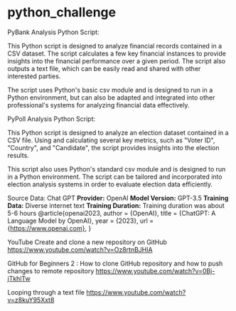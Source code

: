 # python_challenge
PyBank Analysis Python Script:

This Python script is designed to analyze financial records contained in a CSV 
dataset. The script calculates a few key financial instances to provide insights 
into the financial performance over a given period. The script also outputs a
text file, which can be easily read and shared with other interested parties.

The script uses Python's basic csv module and is designed to run in a Python 
environment, but can also be adapted and integrated into other professional's 
systems for analyzing financial data effectively.

PyPoll Analysis Python Script:

This Python script is designed to analyze an election dataset contained in a CSV 
file. Using and calculating several key metrics, such as "Voter ID", 
"Country", and "Candidate", the script provides insights into the election 
results.

This script also uses Python's standard csv module and is designed to run in a 
Python environment. The script can be tailored and incorporated into election
analysis systems in order to evaluate election data efficiently.

Source Data:
Chat GPT
**Provider:** OpenAI
**Model Version:** GPT-3.5
**Training Data:** Diverse internet text
**Training Duration:** Training duration was about 5-6 hours
@article{openai2023,
author = {OpenAI},
title = {ChatGPT: A Language Model by OpenAI},
year = {2023},
url = {https://www.openai.com},
}

YouTube
Create and clone a new repository on GitHub https://www.youtube.com/watch?v=Oz8rtnBJHlA

GitHub for Beginners 2 : How to clone GitHub repository and how to push changes 
to remote repository https://www.youtube.com/watch?v=0Bj-jTkhlTw

Looping through a text file https://www.youtube.com/watch?v=z8kuY95Xxt8